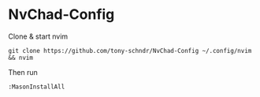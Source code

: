 # NvChad-Config

Clone & start nvim
```
git clone https://github.com/tony-schndr/NvChad-Config ~/.config/nvim && nvim
```
Then run
```
:MasonInstallAll
```
